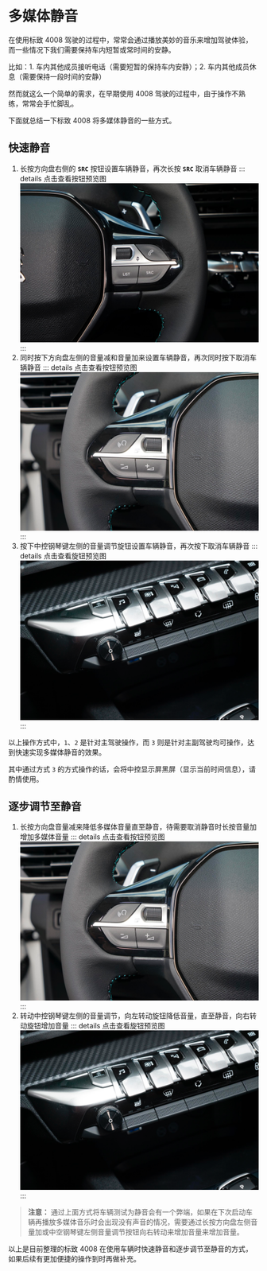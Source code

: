 # 多媒体静音

在使用标致 4008 驾驶的过程中，常常会通过播放美妙的音乐来增加驾驶体验，而一些情况下我们需要保持车内短暂或常时间的安静。

比如：1. 车内其他成员接听电话（需要短暂的保持车内安静）；2. 车内其他成员休息（需要保持一段时间的安静） 

然而就这么一个简单的需求，在早期使用 4008 驾驶的过程中，由于操作不熟练，常常会手忙脚乱。

下面就总结一下标致 4008 将多媒体静音的一些方式。

## 快速静音

1. 长按方向盘右侧的 **`SRC`** 按钮设置车辆静音，再次长按 **`SRC`** 取消车辆静音
    ::: details 点击查看按钮预览图
    ![sheering wheel right](./images/steering-wheel-right.png)
    :::
2. 同时按下方向盘左侧的音量减和音量加来设置车辆静音，再次同时按下取消车辆静音
    ::: details 点击查看按钮预览图
    ![sheering wheel left](./images/steering-wheel-left.png)
    :::
3. 按下中控钢琴键左侧的音量调节旋钮设置车辆静音，再次按下取消车辆静音
    ::: details 点击查看旋钮预览图
    ![volume adjustment button](images/volume-adjustment-button.png)
    :::

以上操作方式中，`1`、`2` 是针对主驾驶操作，而 `3` 则是针对主副驾驶均可操作，达到快速实现多媒体静音的效果。

其中通过方式 `3` 的方式操作的话，会将中控显示屏黑屏（显示当前时间信息），请酌情使用。

## 逐步调节至静音

1. 长按方向盘音量减来降低多媒体音量直至静音，待需要取消静音时长按音量加增加多媒体音量
   ::: details 点击查看按钮预览图
   ![sheering wheel left](./images/steering-wheel-left.png)
   :::
2. 转动中控钢琴键左侧的音量调节，向左转动旋钮降低音量，直至静音，向右转动旋钮增加音量
   ::: details 点击查看旋钮预览图
   ![volume adjustment button](images/volume-adjustment-button.png)
   :::

> **注意：**
> 通过上面方式将车辆测试为静音会有一个弊端，如果在下次启动车辆再播放多媒体音乐时会出现没有声音的情况，需要通过长按方向盘左侧音量加或中空钢琴键左侧音量调节按钮向右转动来增加音量来增加音量。


以上是目前整理的标致 4008 在使用车辆时快速静音和逐步调节至静音的方式，如果后续有更加便捷的操作到时再做补充。